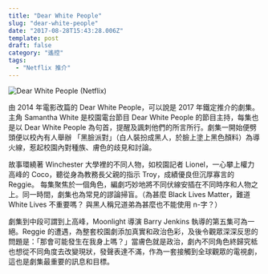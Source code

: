 ```yaml
---
title: "Dear White People"
slug: "dear-white-people"
date: "2017-08-28T15:43:28.006Z"
template: post
draft: false
category: "遙控"
tags:
  - "Netflix 推介"
---
```


![Dear White People (Netflix)](/media/0_Nx41sDkUKvV6_6-f.jpg)

由 2014 年電影改篇的 Dear White People，可以說是 2017 年鐵定推介的劇集。主角 Samantha White 是校園電台節目 Dear White People 的節目主持，每集也是以 Dear White People 為句首，提醒及諷刺他們的所言所行。劇集一開始便劈頭便以校內有人舉辦 「黑臉派對」（白人裝扮成黑人，於臉上塗上黑色顏料）為導火線，惹起校園內對種族、膚色的歧見和討論。

故事環繞著 Winchester 大學裡的不同人物，如校園記者 Lionel，一心攀上權力高峰的 Coco，聽從身為教務長父親的指示 Troy，成績優良但沉厚寡言的 Reggie。 每集聚焦於一個角色，編劇巧妙地將不同伏線安插在不同時序和人物之上。同一時間，劇集也為常見的謬論掃盲。（為甚麼 Black Lives Matter，難道 White Lives 不重要嗎？ 與黑人稱兄道弟為甚麼也不能使用 n-字？）

劇集到中段可謂到上高峰，Moonlight 導演 Barry Jenkins 執導的第五集可為一絕。Reggie 的遭遇，為整套校園劇添加真實和政治色彩，及後令觀眾深深反思的問題是：「那會可能發生在我身上嗎？」當膚色就是政治，劇內不同角色終歸究柢也想從不同角度去改變現狀，發聲表達不滿，作為一套接觸到全球觀眾的電視劇，這也是劇集最重要的訊息和目標。
